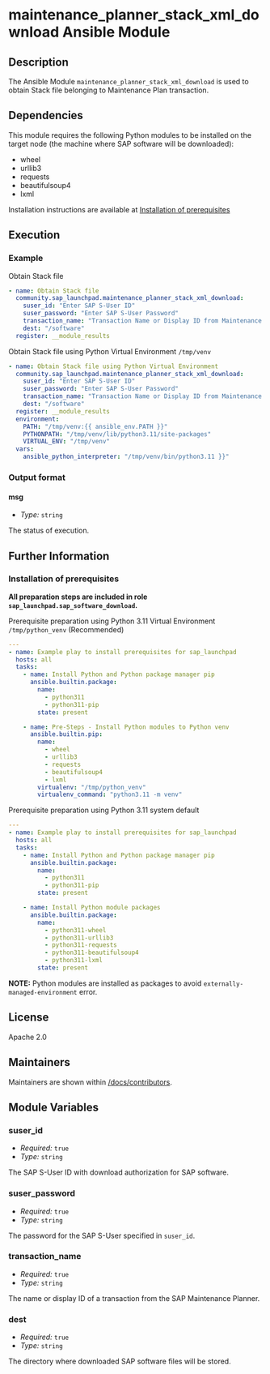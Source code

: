 # maintenance_planner_stack_xml_download Ansible Module

## Description
The Ansible Module `maintenance_planner_stack_xml_download` is used to obtain Stack file belonging to Maintenance Plan transaction.

## Dependencies
This module requires the following Python modules to be installed on the target node (the machine where SAP software will be downloaded):

- wheel
- urllib3
- requests
- beautifulsoup4
- lxml

Installation instructions are available at [Installation of prerequisites](#installation-of-prerequisites)

## Execution

### Example
Obtain Stack file
```yaml
- name: Obtain Stack file
  community.sap_launchpad.maintenance_planner_stack_xml_download:
    suser_id: "Enter SAP S-User ID"
    suser_password: "Enter SAP S-User Password"
    transaction_name: "Transaction Name or Display ID from Maintenance Planner"
    dest: "/software"
  register: __module_results
```

Obtain Stack file using Python Virtual Environment `/tmp/venv`
```yaml
- name: Obtain Stack file using Python Virtual Environment
  community.sap_launchpad.maintenance_planner_stack_xml_download:
    suser_id: "Enter SAP S-User ID"
    suser_password: "Enter SAP S-User Password"
    transaction_name: "Transaction Name or Display ID from Maintenance Planner"
    dest: "/software"
  register: __module_results
  environment:
    PATH: "/tmp/venv:{{ ansible_env.PATH }}" 
    PYTHONPATH: "/tmp/venv/lib/python3.11/site-packages" 
    VIRTUAL_ENV: "/tmp/venv" 
  vars:
    ansible_python_interpreter: "/tmp/venv/bin/python3.11 }}"
```

### Output format
#### msg
- _Type:_ `string`<br>

The status of execution.

## Further Information
### Installation of prerequisites
**All preparation steps are included in role `sap_launchpad.sap_software_download`.**</br>

Prerequisite preparation using Python 3.11 Virtual Environment `/tmp/python_venv` (Recommended)
```yaml
---
- name: Example play to install prerequisites for sap_launchpad
  hosts: all
  tasks:
    - name: Install Python and Python package manager pip
      ansible.builtin.package:
        name:
          - python311
          - python311-pip
        state: present

    - name: Pre-Steps - Install Python modules to Python venv
      ansible.builtin.pip:
        name:
          - wheel
          - urllib3
          - requests
          - beautifulsoup4
          - lxml
        virtualenv: "/tmp/python_venv"
        virtualenv_command: "python3.11 -m venv"
```

Prerequisite preparation using Python 3.11 system default</br>
```yaml
---
- name: Example play to install prerequisites for sap_launchpad
  hosts: all
  tasks:
    - name: Install Python and Python package manager pip
      ansible.builtin.package:
        name:
          - python311
          - python311-pip
        state: present

    - name: Install Python module packages
      ansible.builtin.package:
        name:
          - python311-wheel
          - python311-urllib3
          - python311-requests
          - python311-beautifulsoup4
          - python311-lxml
        state: present
```
**NOTE:** Python modules are installed as packages to avoid `externally-managed-environment` error.

## License
Apache 2.0

## Maintainers
Maintainers are shown within [/docs/contributors](./CONTRIBUTORS.md).

## Module Variables
### suser_id
- _Required:_ `true`<br>
- _Type:_ `string`<br>

The SAP S-User ID with download authorization for SAP software.

### suser_password
- _Required:_ `true`<br>
- _Type:_ `string`<br>

The password for the SAP S-User specified in `suser_id`.

### transaction_name
- _Required:_ `true`<br>
- _Type:_ `string`<br>

The name or display ID of a transaction from the SAP Maintenance Planner.

### dest
- _Required:_ `true`<br>
- _Type:_ `string`<br>

The directory where downloaded SAP software files will be stored.
